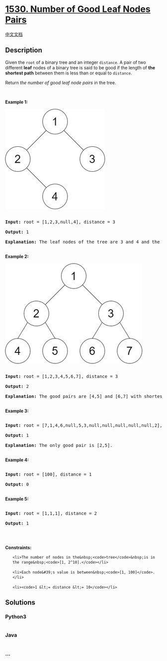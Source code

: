 # [1530. Number of Good Leaf Nodes Pairs](https://leetcode.com/problems/number-of-good-leaf-nodes-pairs)

[中文文档](/solution/1500-1599/1530.Number%20of%20Good%20Leaf%20Nodes%20Pairs/README.md)

## Description

<p>Given the <code>root</code> of a binary tree and an integer <code>distance</code>. A pair of two different <strong>leaf</strong> nodes of a binary tree is said to be good if the length of <strong>the shortest path</strong> between them is less than or equal to <code>distance</code>.</p>



<p>Return <em>the number of good leaf node pairs</em> in the tree.</p>



<p>&nbsp;</p>

<p><strong>Example 1:</strong></p>

![](./images/e1.jpg)

<pre>

<strong>Input:</strong> root = [1,2,3,null,4], distance = 3

<strong>Output:</strong> 1

<strong>Explanation:</strong> The leaf nodes of the tree are 3 and 4 and the length of the shortest path between them is 3. This is the only good pair.

</pre>



<p><strong>Example 2:</strong></p>

![](./images/e2.jpg)

<pre>

<strong>Input:</strong> root = [1,2,3,4,5,6,7], distance = 3

<strong>Output:</strong> 2

<strong>Explanation:</strong> The good pairs are [4,5] and [6,7] with shortest path = 2. The pair [4,6] is not good because the length of ther shortest path between them is 4.

</pre>



<p><strong>Example 3:</strong></p>



<pre>

<strong>Input:</strong> root = [7,1,4,6,null,5,3,null,null,null,null,null,2], distance = 3

<strong>Output:</strong> 1

<strong>Explanation:</strong> The only good pair is [2,5].

</pre>



<p><strong>Example 4:</strong></p>



<pre>

<strong>Input:</strong> root = [100], distance = 1

<strong>Output:</strong> 0

</pre>



<p><strong>Example 5:</strong></p>



<pre>

<strong>Input:</strong> root = [1,1,1], distance = 2

<strong>Output:</strong> 1

</pre>



<p>&nbsp;</p>

<p><strong>Constraints:</strong></p>



<ul>

	<li>The number of nodes in the&nbsp;<code>tree</code>&nbsp;is in the range&nbsp;<code>[1, 2^10].</code></li>

	<li>Each node&#39;s value is between&nbsp;<code>[1, 100]</code>.</li>

	<li><code>1 &lt;= distance &lt;= 10</code></li>

</ul>

## Solutions



<!-- tabs:start -->

### **Python3**


```python

```

### **Java**


```java

```

### **...**
```

```

<!-- tabs:end -->